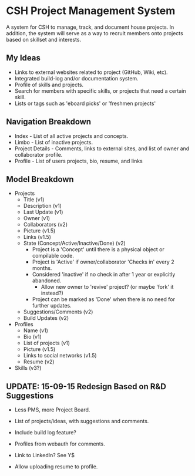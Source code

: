 # CSH Project Management System

A system for CSH to manage, track, and document house projects. In addition, the system will serve as a way to recruit members onto projects based on skillset and interests.

## My Ideas
* Links to external websites related to project (GitHub, Wiki, etc).
* Integrated build-log and/or documentation system.
* Profile of skills and projects.
* Search for members with specific skills, or projects that need a certain skill.
* Lists or tags such as 'eboard picks' or 'freshmen projects'

## Navigation Breakdown
* Index - List of all active projects and concepts.
* Limbo - List of inactive projects.
* Project Details - Comments, links to external sites, and list of owner and collaborator profile.
* Profile - List of users projects, bio, resume, and links

## Model Breakdown
* Projects
  * Title (v1)
  * Description (v1)
  * Last Update (v1)
  * Owner (v1)
  * Collaborators (v2)
  * Picture (v1.5)
  * Links (v1.5)
  * State (Concept/Active/Inactive/Done) (v2)
    * Project is a 'Concept' until there is a physical object or compilable code.
    * Project is 'Active' if owner/collaborator 'Checks in' every 2 months.
    * Considered 'inactive' if no check in after 1 year or explicitly abandoned.
      * Allow new owner to 'revive' project? (or maybe 'fork' it instead?)
    * Project can be marked as 'Done' when there is no need for further updates.
  * Suggestions/Comments (v2)
  * Build Updates (v2)
* Profiles
  * Name (v1)
  * Bio (v1)
  * List of projects (v1)
  * Picture (v1.5)
  * Links to social networks (v1.5)
  * Resume (v2)
* Skills (v3?)

## UPDATE: 15-09-15 Redesign Based on R&D Suggestions
* Less PMS, more Project Board.
* List of projects/ideas, with suggestions and comments.
* Include build log feature?

* Profiles from webauth for comments.
* Link to LinkedIn? See Y$
* Allow uploading resume to profile.
